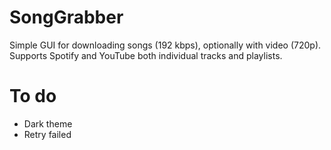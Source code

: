 # SongGrabber
Simple GUI for downloading songs (192 kbps), optionally with video (720p).  
Supports Spotify and YouTube both individual tracks and playlists.

# To do
- Dark theme
- Retry failed
